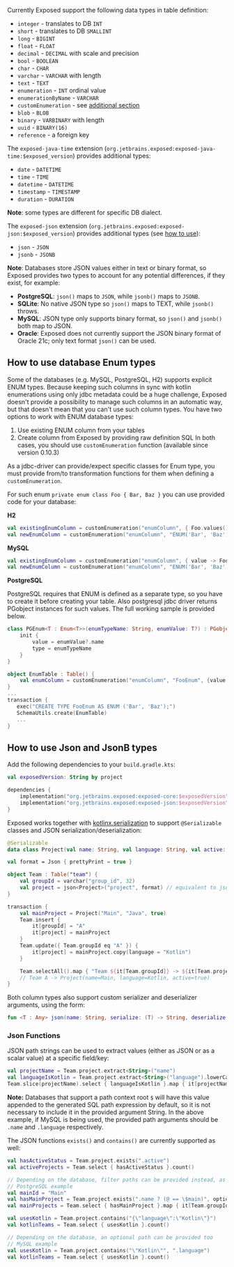 Currently Exposed support the following data types in table definition:  
* `integer` - translates to DB `INT`
* `short` - translates to DB `SMALLINT`
* `long` - `BIGINT`
* `float` - `FLOAT`
* `decimal` - `DECIMAL` with scale and precision
* `bool` - `BOOLEAN`
* `char` - `CHAR`
* `varchar` - `VARCHAR` with length
* `text` - `TEXT`
* `enumeration` - `INT` ordinal value
* `enumerationByName` - `VARCHAR`
* `customEnumeration` - see [additional section](#how-to-use-database-enum-types)
* `blob` - `BLOB`
* `binary` - `VARBINARY` with length
* `uuid` - `BINARY(16)`
* `reference` - a foreign key

The `exposed-java-time` extension (`org.jetbrains.exposed:exposed-java-time:$exposed_version`) provides additional types:

* `date` - `DATETIME`
* `time` - `TIME`
* `datetime` - `DATETIME`
* `timestamp` - `TIMESTAMP`
* `duration` - `DURATION`

**Note**: some types are different for specific DB dialect.

The `exposed-json` extension (`org.jetbrains.exposed:exposed-json:$exposed_version`) provides additional types (see [how to use](#how-to-use-json-and-jsonb-types)):

* `json` - `JSON`
* `jsonb` - `JSONB`

**Note**: Databases store JSON values either in text or binary format, so Exposed provides two types to account for any potential differences, if they exist, for example:
- **PostgreSQL**: `json()` maps to `JSON`, while `jsonb()` maps to `JSONB`.
- **SQLite**: No native JSON type so `json()` maps to TEXT, while `jsonb()` throws.
- **MySQL**: JSON type only supports binary format, so `json()` and `jsonb()` both map to JSON.
- **Oracle**: Exposed does not currently support the JSON binary format of Oracle 21c; only text format `json()` can be used.

## How to use database Enum types
Some of the databases (e.g. MySQL, PostgreSQL, H2) supports explicit ENUM types. Because keeping such columns in sync with kotlin enumerations using only jdbc metadata could be a huge challenge, Exposed doesn't provide a possibility to manage such columns in an automatic way, but that doesn't mean that you can't use such column types.
You have two options to work with ENUM database types:
1. Use existing ENUM column from your tables
2. Create column from Exposed by providing raw definition SQL
In both cases, you should use `customEnumeration` function (available since version 0.10.3)

As a jdbc-driver can provide/expect specific classes for Enum type, you must provide from/to transformation functions for them when defining a `customEnumeration`. 

For such enum `private enum class Foo { Bar, Baz }` you can use provided code for your database:

**H2**
```Kotlin
val existingEnumColumn = customEnumeration("enumColumn", { Foo.values()[it as Int] }, { it.name })
val newEnumColumn = customEnumeration("enumColumn", "ENUM('Bar', 'Baz')", { Foo.values()[it as Int] }, { it.name })
```

**MySQL**
```Kotlin
val existingEnumColumn = customEnumeration("enumColumn", { value -> Foo.valueOf(value as String) }, { it.name })
val newEnumColumn = customEnumeration("enumColumn", "ENUM('Bar', 'Baz')", { value -> Foo.valueOf(value as String) }, { it.name })
```

**PostgreSQL**

PostgreSQL requires that ENUM is defined as a separate type, so you have to create it before creating your table. Also postgresql jdbc driver returns PGobject instances for such values. The full working sample is provided below.
```Kotlin
class PGEnum<T : Enum<T>>(enumTypeName: String, enumValue: T?) : PGobject() {
    init {
        value = enumValue?.name
        type = enumTypeName
    }
}

object EnumTable : Table() {
    val enumColumn = customEnumeration("enumColumn", "FooEnum", {value -> Foo.valueOf(value as String)}, { PGEnum("FooEnum", it) }
}
...
transaction {
   exec("CREATE TYPE FooEnum AS ENUM ('Bar', 'Baz');")
   SchemaUtils.create(EnumTable)
   ...
}
```

## How to use Json and JsonB types

Add the following dependencies to your `build.gradle.kts`:
```kotlin
val exposedVersion: String by project

dependencies {
    implementation("org.jetbrains.exposed:exposed-core:$exposedVersion")
    implementation("org.jetbrains.exposed:exposed-json:$exposedVersion")
}
```

Exposed works together with [kotlinx.serialization](https://github.com/Kotlin/kotlinx.serialization) to support `@Serializable` classes and JSON serialization/deserialization:
```kotlin
@Serializable
data class Project(val name: String, val language: String, val active: Boolean)

val format = Json { prettyPrint = true }

object Team : Table("team") {
    val groupId = varchar("group_id", 32)
    val project = json<Project>("project", format) // equivalent to json("project", format, Project.serializer())
}

transaction {
    val mainProject = Project("Main", "Java", true)
    Team.insert {
        it[groupId] = "A"
        it[project] = mainProject
    }
    Team.update({ Team.groupId eq "A" }) {
        it[project] = mainProject.copy(language = "Kotlin")
    }

    Team.selectAll().map { "Team ${it[Team.groupId]} -> ${it[Team.project]}" }.forEach { println(it) }
    // Team A -> Project(name=Main, language=Kotlin, active=true)
}
```

Both column types also support custom serializer and deserializer arguments, using the form:
```kotlin
fun <T : Any> json(name: String, serialize: (T) -> String, deserialize: (String) -> T): Column<T>
```

### Json Functions

JSON path strings can be used to extract values (either as JSON or as a scalar value) at a specific field/key:
```kotlin
val projectName = Team.project.extract<String>("name")
val languageIsKotlin = Team.project.extract<String>("language").lowerCase() eq "kotlin"
Team.slice(projectName).select { languageIsKotlin }.map { it[projectName] }
```
**Note:** Databases that support a path context root `$` will have this value appended to the generated SQL path expression by default, so it is not necessary to include it in the provided argument String. In the above example, if MySQL is being used, the provided path arguments should be `.name` and `.language` respectively.

The JSON functions `exists()` and `contains()` are currently supported as well:
```kotlin
val hasActiveStatus = Team.project.exists(".active")
val activeProjects = Team.select { hasActiveStatus }.count()

// Depending on the database, filter paths can be provided instead, as well as optional arguments
// PostgreSQL example
val mainId = "Main"
val hasMainProject = Team.project.exists(".name ? (@ == \$main)", optional = "{\"main\":\"$mainId\"}")
val mainProjects = Team.select { hasMainProject }.map { it[Team.groupId] }

val usesKotlin = Team.project.contains("{\"language\":\"Kotlin\"}")
val kotlinTeams = Team.select { usesKotlin }.count()

// Depending on the database, an optional path can be provided too
// MySQL example
val usesKotlin = Team.project.contains("\"Kotlin\"", ".language")
val kotlinTeams = Team.select { usesKotlin }.count()
```